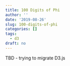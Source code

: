 ```yaml
---
title: 100 Digits of Phi
author: ''
date: '2019-08-26'
slug: 100-digits-of-phi
categories: []
tags:
  - d3
draft: no
---
```


TBD - trying to migrate D3.js